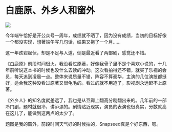# 白鹿原、外乡人和窗外


![](https://wx2.sinaimg.cn/large/006tNbRwly1fwvwyid54yj30wv0igdm7.jpg)

今年端午恰好是开公众号一周年，成绩就不晒了，因为没有成绩，当初的目标好像一个都没实现，想著端午写几句话，结果又拖了一个月……

这一年跌宕起伏，却是不足与人道，倒是最近看了两部剧，感觉还不错。

《白鹿原》前段时间很火，我没看过原著，好像我骨子里不是个喜欢小说的，十几年前听说这本书的时候也没什么去读的冲动。这次看拍得还不错，就买了乐视的会员，每天追到凌晨一点。整体来说质量不错，阵容不算豪华，主演的几位演技都挺好，适合我这种没看过原著又很龟毛的。看过的就不用追了，影视剧永远赶不上原著。

《外乡人》的知名度就差远了，我也是从豆瓣上翻高分剧翻出来的。几年前的一部冷门剧，题材就很冷，讲沪漂的。剧情贴近现实，演员的表演也很真实，分数就高在这儿了，能做到这两点的太少了。

题图是我的窗外，前段时间天气好的时候拍的，Snapseed真是个好东西，嗯。


